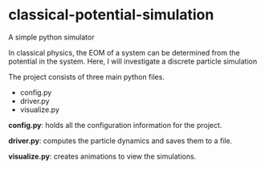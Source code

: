 # classical-potential-simulation
A simple python simulator

In classical physics, the EOM of a system can be determined from the potential in the system.
Here, I will investigate a discrete particle simulation

The project consists of three main python files.
  - config.py 
  - driver.py 
  - visualize.py
  
  **config.py**: holds all the configuration information for the project.
  
  **driver.py**: computes the particle dynamics and saves them to a file.
  
  **visualize.py**: creates animations to view the simulations.
  
